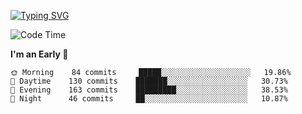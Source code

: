 [![Typing SVG](https://readme-typing-svg.demolab.com?font=Fira+Code&pause=1000&width=435&lines=Welcome+to+theArjun's+Profile)](https://git.io/typing-svg)


<!--START_SECTION:waka-->
![Code Time](http://img.shields.io/badge/Code%20Time-3%2C189%20hrs%208%20mins-blue)

**I'm an Early 🐤** 

```text
🌞 Morning    84 commits     █████░░░░░░░░░░░░░░░░░░░░   19.86% 
🌆 Daytime    130 commits    ███████░░░░░░░░░░░░░░░░░░   30.73% 
🌃 Evening    163 commits    █████████░░░░░░░░░░░░░░░░   38.53% 
🌙 Night      46 commits     ██░░░░░░░░░░░░░░░░░░░░░░░   10.87%

```



<!--END_SECTION:waka-->